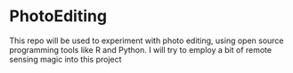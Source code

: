 # PhotoEditing
This repo will be used to experiment with photo editing, using open source programming tools like R and Python. I will try to employ a bit of remote sensing magic into this project

